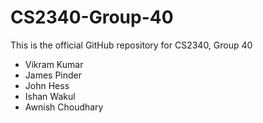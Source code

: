 # CS2340-Group-40

This is the official GitHub repository for CS2340, Group 40
  - Vikram Kumar
  - James Pinder
  - John Hess
  - Ishan Wakul
  - Awnish Choudhary
